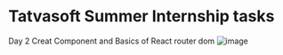 # Tatvasoft Summer Internship tasks
Day 2 Creat Component and Basics of React router dom
![image](https://github.com/nishitpatel1292/tatvasoft-tasks/assets/73834549/057f7161-ca52-49a4-b8ef-416bdc40ea5d)
